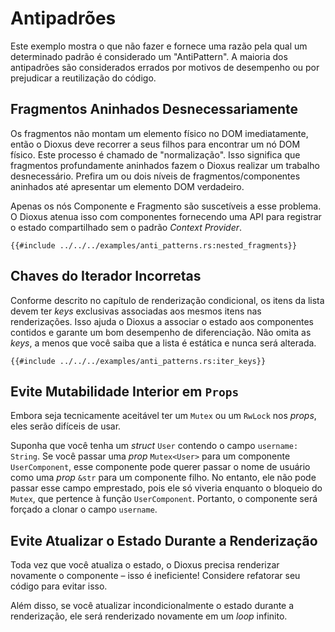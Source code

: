 # Antipadrões

Este exemplo mostra o que não fazer e fornece uma razão pela qual um determinado padrão é considerado um "AntiPattern". A maioria dos antipadrões são considerados errados por motivos de desempenho ou por prejudicar a reutilização do código.

## Fragmentos Aninhados Desnecessariamente

Os fragmentos não montam um elemento físico no DOM imediatamente, então o Dioxus deve recorrer a seus filhos para encontrar um nó DOM físico. Este processo é chamado de "normalização". Isso significa que fragmentos profundamente aninhados fazem o Dioxus realizar um trabalho desnecessário. Prefira um ou dois níveis de fragmentos/componentes aninhados até apresentar um elemento DOM verdadeiro.

Apenas os nós Componente e Fragmento são suscetíveis a esse problema. O Dioxus atenua isso com componentes fornecendo uma API para registrar o estado compartilhado sem o padrão _Context Provider_.

```rust, no_run
{{#include ../../../examples/anti_patterns.rs:nested_fragments}}
```

## Chaves do Iterador Incorretas

Conforme descrito no capítulo de renderização condicional, os itens da lista devem ter _keys_ exclusivas associadas aos mesmos itens nas renderizações. Isso ajuda o Dioxus a associar o estado aos componentes contidos e garante um bom desempenho de diferenciação. Não omita as _keys_, a menos que você saiba que a lista é estática e nunca será alterada.

```rust, no_run
{{#include ../../../examples/anti_patterns.rs:iter_keys}}
```

## Evite Mutabilidade Interior em `Props`

Embora seja tecnicamente aceitável ter um `Mutex` ou um `RwLock` nos _props_, eles serão difíceis de usar.

Suponha que você tenha um _struct_ `User` contendo o campo `username: String`. Se você passar uma _prop_ `Mutex<User>` para um componente `UserComponent`, esse componente pode querer passar o nome de usuário como uma _prop_ `&str` para um componente filho. No entanto, ele não pode passar esse campo emprestado, pois ele só viveria enquanto o bloqueio do `Mutex`, que pertence à função `UserComponent`. Portanto, o componente será forçado a clonar o campo `username`.

## Evite Atualizar o Estado Durante a Renderização

Toda vez que você atualiza o estado, o Dioxus precisa renderizar novamente o componente – isso é ineficiente! Considere refatorar seu código para evitar isso.

Além disso, se você atualizar incondicionalmente o estado durante a renderização, ele será renderizado novamente em um _loop_ infinito.
